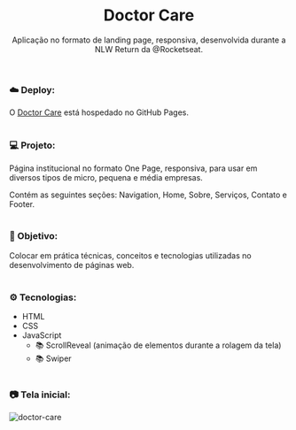 <h1 align="center">Doctor Care</h1>
<p align="center">Aplicação no formato de landing page, responsiva, desenvolvida durante a NLW Return da @Rocketseat.</p> <br />

### ☁️ Deploy:
O <a href="https://lucasdam.github.io/doctor-care">Doctor Care</a> está hospedado no GitHub Pages.
<br /> <br />

### 💻 Projeto:
Página institucional no formato One Page, responsiva, para usar em diversos tipos de micro, pequena e média empresas. 

Contém as seguintes seções: Navigation, Home, Sobre, Serviços, Contato e Footer.
<br /> <br />

### 🎯 Objetivo:
Colocar em prática técnicas, conceitos e tecnologias utilizadas no desenvolvimento de páginas web.
<br /> <br />

### ⚙️ Tecnologias:
- HTML
- CSS
- JavaScript
    - 📚 ScrollReveal (animação de elementos durante a rolagem da tela)
    - 📚 Swiper
<br /> <br />

### 📷 Tela inicial:
![doctor-care](https://user-images.githubusercontent.com/54273070/167270355-d32aca3c-d3e5-4364-928a-7a52664f965f.png)

<br />

